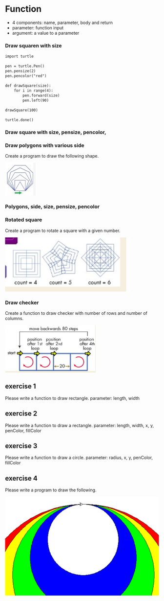 # Function 
- 4 components: name, parameter, body and return
- parameter: function input
- argument: a value to a parameter

### Draw squaren with size
```
import turtle

pen = turtle.Pen()
pen.pensize(2)
pen.pencolor("red")

def drawSquare(size):
    for i in range(4):
        pen.forward(size)
        pen.left(90)

drawSquare(100)

turtle.done()
```

### Draw square with size, pensize, pencolor, 

### Draw polygons with various side
Create a program to draw the following shape.
<p><img src="polygons.png" alt=""></p>

### Polygons, side, size, pensize, pencolor


### Rotated square
Create a program to rotate a square with a given number.
<p><img src="RotatedSizeCount.png" alt=""></p>

### Draw checker
Create a function to draw checker with number of rows and number of columns.
<p><img src="Checker.png" alt=""></p>

## exercise 1
Please write a function to draw rectangle.
parameter: length, width

## exercise 2
Please write a function to draw a rectangle.
parameter: length, width, x, y, penColor, fillColor

## exercise 3
Please write a function to draw a circle.
parameter: radius, x, y, penColor, fillColor

## exercise 4
Please write a program to draw the following.
<p><img src="CircleFills.png" alt=""></p>